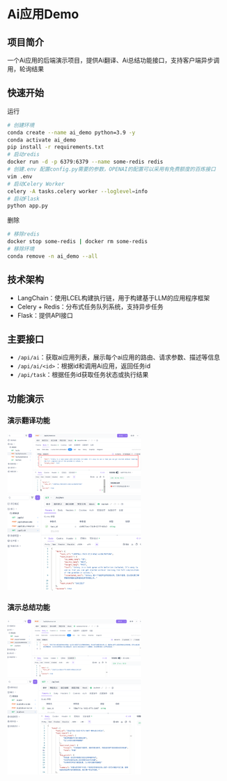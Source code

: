 # Ai应用Demo

## 项目简介

一个Ai应用的后端演示项目，提供Ai翻译、Ai总结功能接口，支持客户端异步调用，轮询结果

## 快速开始

运行

```bash
# 创建环境
conda create --name ai_demo python=3.9 -y
conda activate ai_demo
pip install -r requirements.txt
# 启动redis
docker run -d -p 6379:6379 --name some-redis redis
# 创建.env 配置config.py需要的参数，OPENAI的配置可以采用有免费额度的百炼接口
vim .env
# 启动Celery Worker
celery -A tasks.celery worker --loglevel=info
# 启动Flask
python app.py
```

删除

```bash
# 移除redis
docker stop some-redis | docker rm some-redis
# 移除环境
conda remove -n ai_demo --all
```

## 技术架构

- LangChain：使用LCEL构建执行链，用于构建基于LLM的应用程序框架
- Celery + Redis：分布式任务队列系统，支持异步任务
- Flask：提供API接口

## 主要接口

- `/api/ai`：获取ai应用列表，展示每个ai应用的路由、请求参数、描述等信息
- `/api/ai/<id>`：根据id和调用Ai应用，返回任务id
- `/api/task`：根据任务id获取任务状态或执行结果

## 功能演示

### 演示翻译功能

<img src="./image/translate_req.png" style="zoom:30%;" />





<img src="./image/translate_resp.png" style="zoom:30%;" />





### 演示总结功能

<img src="./image/summary_req.png" style="zoom:30%;" />



<img src="./image/summary_resp.png" style="zoom:30%;" />
